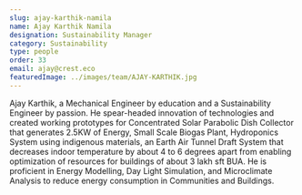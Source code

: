 ```yaml
---
slug: ajay-karthik-namila
name: Ajay Karthik Namila
designation: Sustainability Manager
category: Sustainability
type: people
order: 33
email: ajay@crest.eco
featuredImage: ../images/team/AJAY-KARTHIK.jpg
---
```


Ajay Karthik, a Mechanical Engineer by education and a Sustainability Engineer by passion. He spear-headed innovation of technologies and created working prototypes for Concentrated Solar Parabolic Dish Collector that generates 2.5KW of Energy, Small Scale Biogas Plant, Hydroponics System using indigenous materials, an Earth Air Tunnel Draft System that decreases indoor temperature by about 4 to 6 degrees apart from enabling optimization of resources for buildings of about 3 lakh sft BUA.
He is proficient in Energy Modelling, Day Light Simulation, and Microclimate Analysis to reduce energy consumption in Communities and Buildings.
